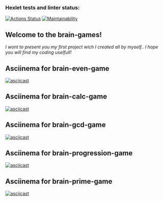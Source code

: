 ### Hexlet tests and linter status:
[![Actions Status](https://github.com/ilyakartashou/frontend-project-44/actions/workflows/hexlet-check.yml/badge.svg)](https://github.com/ilyakartashou/frontend-project-44/actions)
[![Maintainability](https://api.codeclimate.com/v1/badges/22b130fa6c972a03c3f1/maintainability)](https://codeclimate.com/)

## Welcome to the brain-games!

*I wont to present you my first project wich I created all by myself..*
*I hope you will find my coding uselfull!*

## Asciinema for brain-even-game
[![asciicast](https://asciinema.org/a/650141.svg)](https://asciinema.org/a/650141)


## Asciinema for brain-calc-game
[![asciicast](https://asciinema.org/a/650290.svg)](https://asciinema.org/a/650290)


## Asciinema for brain-gcd-game
[![asciicast](https://asciinema.org/a/FRCOpvpCnfEwgJcOe6hvDtsZu.svg)](https://asciinema.org/a/FRCOpvpCnfEwgJcOe6hvDtsZu)


## Asciinema for brain-progression-game
[![asciicast](https://asciinema.org/a/ojiM1cfv95NKct4ZKcJQCDKwy.svg)](https://asciinema.org/a/ojiM1cfv95NKct4ZKcJQCDKwy)


## Asciinema for brain-prime-game
[![asciicast](https://asciinema.org/a/M4BHcvpJaMJIf0QUU6wC1VuX3.svg)](https://asciinema.org/a/M4BHcvpJaMJIf0QUU6wC1VuX3)













